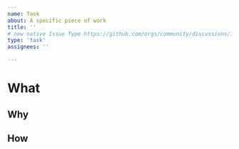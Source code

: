 ```yaml
---
name: Task
about: A specific piece of work
title: ''
# new native Issue Type https://github.com/orgs/community/discussions/148715
type: 'task'
assignees: ''

---
```


# What

## Why

## How
